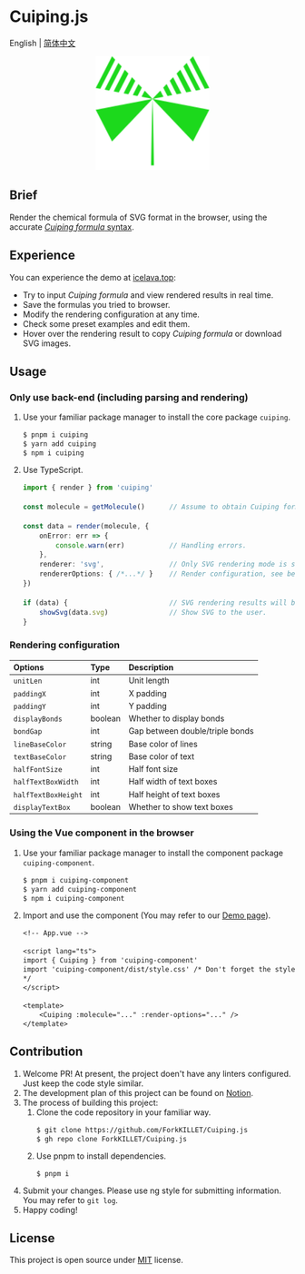# Cuiping.js

English | [简体中文](./README.zh-Hans.md)

<p align="center"><img width="200" alt="logo" src="./docs/logo.svg" /></p>

## Brief

Render the chemical formula of SVG format in the browser, using the accurate [_Cuiping formula_ syntax](./docs/syntax.md).

## Experience

You can experience the demo at [icelava.top](https://icelava.top/cuiping.js/):
- Try to input _Cuiping formula_ and view rendered results in real time.
- Save the formulas you tried to browser.
- Modify the rendering configuration at any time.
- Check some preset examples and edit them.
- Hover over the rendering result to copy _Cuiping formula_ or download SVG images.

## Usage

### Only use back-end (including parsing and rendering)

1. Use your familiar package manager to install the core package `cuiping`.

    ```shell
    $ pnpm i cuiping
    $ yarn add cuiping
    $ npm i cuiping
    ```

2. Use TypeScript.

    ```typescript
    import { render } from 'cuiping'

    const molecule = getMolecule()      // Assume to obtain Cuiping formula from user input.

    const data = render(molecule, {
        onError: err => {
            console.warn(err)           // Handling errors.
        },
        renderer: 'svg',                // Only SVG rendering mode is supported currently.
        rendererOptions: { /*...*/ }    // Render configuration, see below.
    })

    if (data) {                         // SVG rendering results will be obtained if there is no error.
        showSvg(data.svg)               // Show SVG to the user.
    }
    ```

### Rendering configuration

| Options             | Type    | Description
|:--------------------|:--------|:-----------
| `unitLen`           | int     | Unit length
| `paddingX`          | int     | X padding
| `paddingY`          | int     | Y padding
| `displayBonds`      | boolean | Whether to display bonds
| `bondGap`           | int     | Gap between double/triple bonds
| `lineBaseColor`     | string  | Base color of lines
| `textBaseColor`     | string  | Base color of text
| `halfFontSize`      | int     | Half font size
| `halfTextBoxWidth`  | int     | Half width of text boxes
| `halfTextBoxHeight` | int     | Half height of text boxes
| `displayTextBox`    | boolean | Whether to show text boxes

### Using the Vue component in the browser

1. Use your familiar package manager to install the component package `cuiping-component`.
    ```shell
    $ pnpm i cuiping-component
    $ yarn add cuiping-component
    $ npm i cuiping-component
    ```

2. Import and use the component (You may refer to our [Demo page](./frontend/src/App.vue)).
    ```vue
    <!-- App.vue -->

    <script lang="ts">
    import { Cuiping } from 'cuiping-component'
    import 'cuiping-component/dist/style.css' /* Don't forget the style */
    </script>

    <template>
        <Cuiping :molecule="..." :render-options="..." />
    </template>
    ```

## Contribution

1. Welcome PR! At present, the project doen't have any linters configured. Just keep the code style similar.
2. The development plan of this project can be found on [Notion](https://humdrum-zinc-834.notion.site/2b432da8fd0c4fe0adcbb6b459307a89?v=2a44c1c6a88141d7b89429eea437289d).
3. The process of building this project:
    1. Clone the code repository in your familiar way.
        ```shell
        $ git clone https://github.com/ForkKILLET/Cuiping.js
        $ gh repo clone ForkKILLET/Cuiping.js
        ```
    2. Use pnpm to install dependencies.
        ```shell
        $ pnpm i
        ```
4. Submit your changes. Please use ng style for submitting information. You may refer to `git log`.
5. Happy coding!

## License

This project is open source under [MIT](./LICENSE.md) license.
